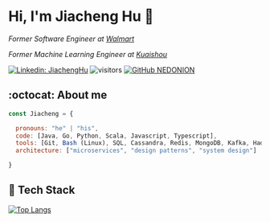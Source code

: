 <h1> Hi, I'm Jiacheng Hu 👋 </h1>

<p><em>Former Software Engineer at <a href="https://www.walmart.com/">Walmart</a>
</em></p>
<p><em>Former Machine Learning Engineer at <a href="https://www.kuaishou.com/">Kuaishou</a>
</em></p>

[![Linkedin: JiachengHu](https://img.shields.io/badge/-JiachengHu-blue?style=flat-square&logo=Linkedin&logoColor=white&link=https://www.linkedin.com/in/jiacheng-hu-56788b248/)](https://www.linkedin.com/in/jiacheng-hu-56788b248/) ![visitors](https://visitor-badge.laobi.icu/badge?page_id=NEDONION.NEDONION)
[![GitHub NEDONION](https://img.shields.io/github/followers/NEDONION?label=follow&style=social)](https://github.com/NEDONION)

## :octocat: About me
```javascript
const Jiacheng = {

  pronouns: "he" | "his",
  code: [Java, Go, Python, Scala, Javascript, Typescript],
  tools: [Git, Bash (Linux), SQL, Cassandra, Redis, MongoDB, Kafka, Hadoop, Docker, Kubernetes, AWS, GCP],
  architecture: ["microservices", "design patterns", "system design"]

}
```


## 🔧 Tech Stack

[![Top Langs](https://github-readme-stats.vercel.app/api/top-langs/?username=NEDONION&layout=compact&hide=vue,scss,perl)](https://github.com/anuraghazra/github-readme-stats)
